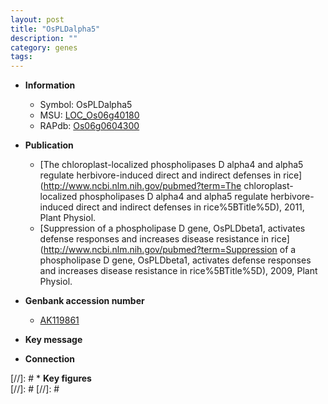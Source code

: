 ```yaml
---
layout: post
title: "OsPLDalpha5"
description: ""
category: genes
tags: 
---
```


* **Information**  
    + Symbol: OsPLDalpha5  
    + MSU: [LOC_Os06g40180](http://rice.plantbiology.msu.edu/cgi-bin/ORF_infopage.cgi?orf=LOC_Os06g40180)  
    + RAPdb: [Os06g0604300](http://rapdb.dna.affrc.go.jp/viewer/gbrowse_details/irgsp1?name=Os06g0604300)  

* **Publication**  
    + [The chloroplast-localized phospholipases D alpha4 and alpha5 regulate herbivore-induced direct and indirect defenses in rice](http://www.ncbi.nlm.nih.gov/pubmed?term=The chloroplast-localized phospholipases D alpha4 and alpha5 regulate herbivore-induced direct and indirect defenses in rice%5BTitle%5D), 2011, Plant Physiol.
    + [Suppression of a phospholipase D gene, OsPLDbeta1, activates defense responses and increases disease resistance in rice](http://www.ncbi.nlm.nih.gov/pubmed?term=Suppression of a phospholipase D gene, OsPLDbeta1, activates defense responses and increases disease resistance in rice%5BTitle%5D), 2009, Plant Physiol.

* **Genbank accession number**  
    + [AK119861](http://www.ncbi.nlm.nih.gov/nuccore/AK119861)

* **Key message**  

* **Connection**  

[//]: # * **Key figures**  
[//]: # 
[//]: # 
